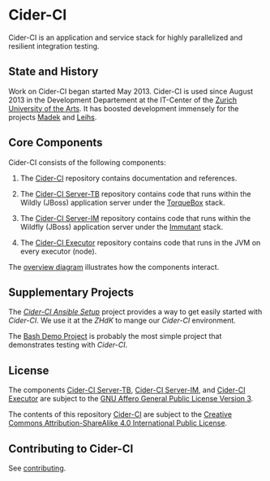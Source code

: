 Cider-CI
========

Cider-CI is an application and service stack for highly parallelized and
resilient integration testing. 

State and History
-----------------

Work on Cider-CI began started May 2013. Cider-CI is used since August 2013 in the
Development Departement at the IT-Center of the [Zurich University of the
Arts][]. It has boosted development immensely for the projects [Madek][] and
[Leihs][].


Core Components
---------------

Cider-CI consists of the following components:

1.  The [Cider-CI][] repository contains documentation and references.

2.  The [Cider-CI Server-TB][] repository contains code that runs within
    the Wildly (JBoss) application server under the [TorqueBox][] stack.

3.  The [Cider-CI Server-IM][] repository contains code that runs within
    the Wildfly (JBoss) application server under the [Immutant][] stack.

4.  The [Cider-CI Executor][] repository contains code that runs 
    in the JVM on every executor (node).

The [overview diagram](https://rawgithub.com/DrTom/cider-ci/master/doc/overview.svg)
illustrates how the components interact.


Supplementary Projects 
----------------------

The *[Cider-CI Ansible Setup][]*
project provides a way to get easily started with _Cider-CI_. We use it 
at the _ZHdK_ to mange our _Cider-CI_ environment. 


The [Bash Demo Project][] is probably the most simple project that demonstrates
testing with _Cider-CI_.


  [Cider-CI Ansible Setup]: https://github.com/DrTom/cider-ci_ansible-setup
  [Bash Demo Project]: https://github.com/DrTom/cider-ci_demo-project-bash

License
-------

The components [Cider-CI Server-TB][], [Cider-CI Server-IM][], and
[Cider-CI Executor][] are subject to the [GNU Affero General Public
License Version 3][].

The contents of this repository [Cider-CI][] are subject to the [Creative
Commons Attribution-ShareAlike 4.0 International Public License][].


Contributing to Cider-CI
------------------------

See [contributing](CONTRIBUTING.md). 


  [Cider-CI Executor]: https://github.com/DrTom/cider-ci_executor
  [Cider-CI Server-IM]: https://github.com/DrTom/cider-ci_server-im
  [Cider-CI Server-TB]: https://github.com/DrTom/cider-ci_server-tb
  [Cider-CI]: https://github.com/DrTom/cider-ci
  [Creative Commons Attribution-ShareAlike 4.0 International Public License]: http://creativecommons.org/licenses/by-sa/4.0/legalcode
  [GNU Affero General Public License Version 3]: http://www.gnu.org/licenses/agpl-3.0.html
  [Immutant]: http://immutant.org/
  [Leihs]: https://github.com/zhdk/leihs
  [Madek]: https://github.com/zhdk/madek
  [TorqueBox]: http://torquebox.org/
  [Zurich University of the Arts]: http://www.zhdk.ch/

